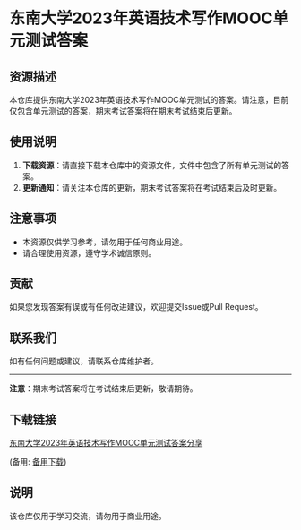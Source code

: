 # 东南大学2023年英语技术写作MOOC单元测试答案

## 资源描述

本仓库提供东南大学2023年英语技术写作MOOC单元测试的答案。请注意，目前仅包含单元测试的答案，期末考试答案将在期末考试结束后更新。

## 使用说明

1. **下载资源**：请直接下载本仓库中的资源文件，文件中包含了所有单元测试的答案。
2. **更新通知**：请关注本仓库的更新，期末考试答案将在考试结束后及时更新。

## 注意事项

- 本资源仅供学习参考，请勿用于任何商业用途。
- 请合理使用资源，遵守学术诚信原则。

## 贡献

如果您发现答案有误或有任何改进建议，欢迎提交Issue或Pull Request。

## 联系我们

如有任何问题或建议，请联系仓库维护者。

---

**注意**：期末考试答案将在考试结束后更新，敬请期待。

## 下载链接
[东南大学2023年英语技术写作MOOC单元测试答案分享](https://pan.quark.cn/s/1108976bdf83) 

(备用: [备用下载](https://pan.baidu.com/s/1XD_fjyQwPZT3M4CUwvy9Gg?pwd=1234))

## 说明

该仓库仅用于学习交流，请勿用于商业用途。
